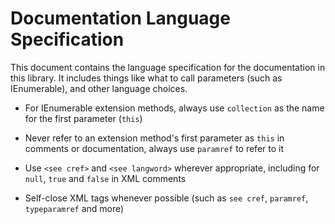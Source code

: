 # Documentation Language Specification

This document contains the language specification for the documentation in this library. It includes things like what to call parameters (such as IEnumerable<T>), and other language choices.

* For IEnumerable extension methods, always use `collection` as the name for the first parameter (`this`)

* Never refer to an extension method's first parameter as `this` in comments or documentation, always use `paramref` to refer to it

* Use `<see cref>` and `<see langword>` wherever appropriate, including for `null`, `true` and `false` in XML comments

* Self-close XML tags whenever possible (such as `see cref`, `paramref`, `typeparamref` and more)